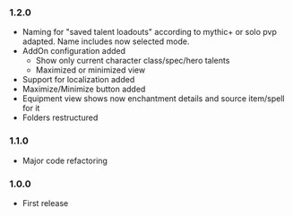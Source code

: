 ### 1.2.0
- Naming for "saved talent loadouts" according to mythic+ or solo pvp adapted. Name includes now selected mode.
- AddOn configuration added
    - Show only current character class/spec/hero talents
    - Maximized or minimized view
- Support for localization added
- Maximize/Minimize button added
- Equipment view shows now enchantment details and source item/spell for it
- Folders restructured

### 1.1.0
- Major code refactoring

### 1.0.0
- First release
